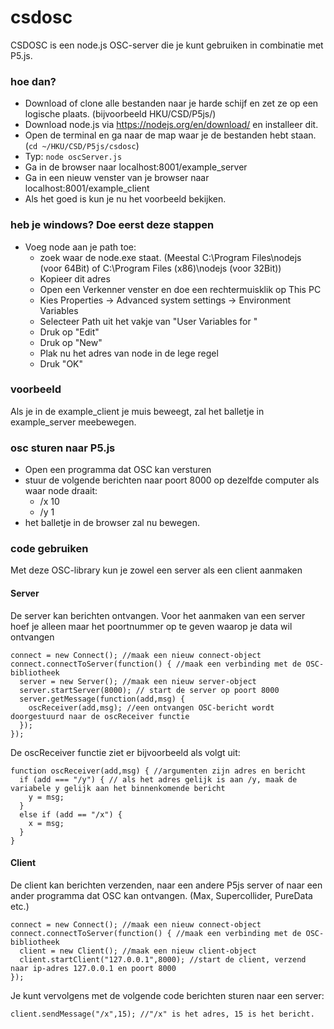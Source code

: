 # csdosc #

CSDOSC is een node.js OSC-server die je kunt gebruiken in combinatie met P5.js.  

### hoe dan? ###
* Download of clone alle bestanden naar je harde schijf en zet ze op een logische plaats. (bijvoorbeeld HKU/CSD/P5js/)
* Download node.js via https://nodejs.org/en/download/ en installeer dit.  
* Open de terminal en ga naar de map waar je de bestanden hebt staan. (`cd ~/HKU/CSD/P5js/csdosc`)
* Typ: `node oscServer.js`
* Ga in de browser naar localhost:8001/example_server  
* Ga in een nieuw venster van je browser naar localhost:8001/example_client
* Als het goed is kun je nu het voorbeeld bekijken.

### heb je windows? Doe eerst deze stappen ###
* Voeg node aan je path toe:
    * zoek waar de node.exe staat. (Meestal C:\Program Files\nodejs (voor 64Bit) of C:\Program Files (x86)\nodejs (voor 32Bit))
    * Kopieer dit adres
    * Open een Verkenner venster en doe een rechtermuisklik op This PC
    * Kies Properties -> Advanced system settings -> Environment Variables
    * Selecteer Path uit het vakje van "User Variables for <name>"
    * Druk op "Edit"
    * Druk op "New"
    * Plak nu het adres van node in de lege regel
    * Druk "OK"



### voorbeeld ###
Als je in de example_client je muis beweegt, zal het balletje in
example_server meebewegen.

### osc sturen naar P5.js ###
* Open een programma dat OSC kan versturen
* stuur de volgende berichten naar poort 8000 op dezelfde computer als waar node draait:
    * /x 10
    * /y 1
* het balletje in de browser zal nu bewegen.

### code gebruiken ###
Met deze OSC-library kun je zowel een server als een client aanmaken

#### Server ####
De server kan berichten ontvangen. Voor het aanmaken van een server hoef je alleen maar het poortnummer op te geven waarop je data wil ontvangen

~~~
connect = new Connect(); //maak een nieuw connect-object
connect.connectToServer(function() { //maak een verbinding met de OSC-bibliotheek
  server = new Server(); //maak een nieuw server-object
  server.startServer(8000); // start de server op poort 8000
  server.getMessage(function(add,msg) {
    oscReceiver(add,msg); //een ontvangen OSC-bericht wordt doorgestuurd naar de oscReceiver functie
  });
});
~~~

De oscReceiver functie ziet er bijvoorbeeld als volgt uit:

~~~
function oscReceiver(add,msg) { //argumenten zijn adres en bericht
  if (add === "/y") { // als het adres gelijk is aan /y, maak de variabele y gelijk aan het binnenkomende bericht
    y = msg;
  }
  else if (add == "/x") {
    x = msg;
  }
}
~~~

#### Client ####
De client kan berichten verzenden, naar een andere P5js server of naar een
ander programma dat OSC kan ontvangen. (Max, Supercollider, PureData etc.)

~~~
connect = new Connect(); //maak een nieuw connect-object
connect.connectToServer(function() { //maak een verbinding met de OSC-bibliotheek
  client = new Client(); //maak een nieuw client-object
  client.startClient("127.0.0.1",8000); //start de client, verzend naar ip-adres 127.0.0.1 en poort 8000
});
~~~

Je kunt vervolgens met de volgende code berichten sturen naar een server:

~~~
client.sendMessage("/x",15); //"/x" is het adres, 15 is het bericht.  
~~~
